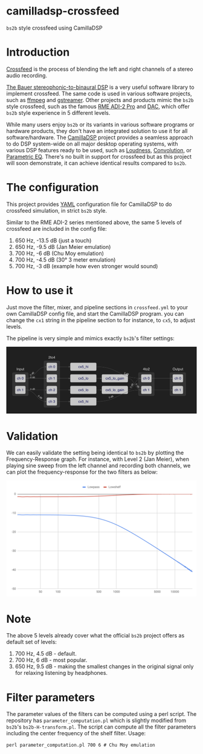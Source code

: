 # camilladsp-crossfeed

`bs2b` style crossfeed using CamillaDSP

# Introduction

[Crossfeed](https://en.wikipedia.org/wiki/Crossfeed) is the process of blending the left and right channels of a stereo audio recording.

[The Bauer stereophonic-to-binaural DSP](http://bs2b.sourceforge.net/) is a very useful software library to implement crossfeed. The same code is used in various software projects, such as [ffmpeg](https://www.ffmpeg.org/doxygen/2.5/af__bs2b_8c_source.html) and [gstreamer](https://gstreamer.freedesktop.org/documentation/bs2b/index.html?gi-language=c). Other projects and products mimic the `bs2b` style crossfeed, such as the famous [RME ADI-2 Pro](https://www.rme-audio.de/adi-2-pro-fs-be.html) and [DAC](https://www.rme-audio.de/adi-2-dac.html), which offer `bs2b` style experience in 5 different levels.

While many users enjoy `bs2b` or its variants in various software programs or hardware products, they don't have an integrated solution to use it for all software/hardware. The [CamillaDSP](https://github.com/HEnquist/camilladsp/) project provides a seamless approach to do DSP system-wide on all major desktop operating systems, with various DSP features ready to be used, such as [Loudness](https://en.wikipedia.org/wiki/Loudness_compensation), [Convolution](https://en.wikipedia.org/wiki/Convolution), or [Parametric EQ](https://en.wikipedia.org/wiki/Equalization_(audio)#Parametric_equalizer). There's no built in support for crossfeed but as this project will soon demonstrate, it can achieve identical results compared to `bs2b`.

# The configuration

This project provides [YAML](https://en.wikipedia.org/wiki/YAML) configuration file for CamillaDSP to do crossfeed simulation, in strict `bs2b` style.

Similar to the RME ADI-2 series mentioned above, the same 5 levels of crossfeed are included in the config file:

1. 650 Hz, -13.5 dB (just a touch)
2. 650 Hz, -9.5 dB (Jan Meier emulation)
3. 700 Hz, -6 dB (Chu Moy emulation)
4. 700 Hz, -4.5 dB (30° 3 meter emulation)
5. 700 Hz, -3 dB (example how even stronger would sound)

# How to use it

Just move the filter, mixer, and pipeline sections in `crossfeed.yml` to your own CamillaDSP config file, and start the CamillaDSP program. you can change the `cx1` string in the pipeline section to for instance, to `cx5`, to adjust levels.

The pipeline is very simple and mimics exactly `bs2b`'s filter settings:

![DSP pipeline for crossfeed](pipeline.png)

# Validation

We can easily validate the setting being identical to `bs2b` by plotting the Frequency-Response graph. For instance, with Level 2 (Jan Meier), when playing sine sweep from the left channel and recording both channels, we can plot the frequency-response for the two filters as below:

![Frequency response graph of Jan Meier crossfeed](frequency-response.png)

# Note

The above 5 levels already cover what the official `bs2b` project offers as default set of levels:

1. 700 Hz, 4.5 dB - default.
2. 700 Hz, 6 dB - most popular.
3. 650 Hz, 9.5 dB - making the smallest changes in the original signal only for relaxing listening by headphones.

# Filter parameters

The parameter values of the filters can be computed using a perl script. 
The repository has `parameter_computation.pl` which is slightly modified from `bs2b`'s `bs2b-H-transform.pl`.
The script can compute all the filter parameters including the center frequency of the shelf filter.
Usage:
```
perl parameter_computation.pl 700 6 # Chu Moy emulation
```

